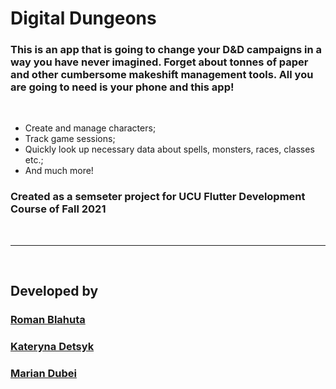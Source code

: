 # Digital Dungeons

### This is an app that is going to change your D&D campaigns in a way you have never imagined. Forget about tonnes of paper and other cumbersome makeshift management tools. All you are going to need is your phone and this app!

<br>

* Create and manage characters;
* Track game sessions;
* Quickly look up necessary data about spells, monsters, races, classes etc.;
* And much more!

### Created as a semseter project for UCU Flutter Development Course of Fall 2021

<br>

---

<br>

## Developed by 

### [Roman Blahuta](https://github.com/RomanBlahuta)
### [Kateryna Detsyk]()
### [Marian Dubei]()